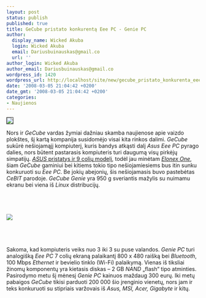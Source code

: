 ```yaml
---
layout: post
status: publish
published: true
title: GeCube pristato konkurentą Eee PC - Genie PC
author:
  display_name: Wicked Akuba
  login: Wicked Akuba
  email: Dariusbuinauskas@gmail.co
  url: ''
author_login: Wicked Akuba
author_email: Dariusbuinauskas@gmail.co
wordpress_id: 1420
wordpress_url: http://localhost/site/new/gecube_pristato_konkurenta_eee_pc___genie_pc/
date: '2008-03-05 21:04:42 +0200'
date_gmt: '2008-03-05 21:04:42 +0200'
categories:
- Naujienos
---
```

<div class="imgright"><img src="http://www.technews.lt/upl/Failai/GeCube_Genie_PC_02.jpg" border="1"></div>
<p>Nors ir <i>GeCube</i> vardas žymiai dažniau skamba naujienose apie vaizdo plokštes, šį kartą kompanija susidomėjo visai kita rinkos dalimi. <i>GeCube</i> sukūrė nešiojamąjį kompiuterį, kuris bandys atkąsti dalį <i>Asus Eee PC</i> pyrago dalies, nors būtent pastarasis kompiuteris turi daugumą visų pirkėjų simpatijų. <a class="ns" href="http://www.technews.lt/index.php?id=Kas&amp;Id=1207"><i>ASUS</i> pristatys ir 9 colių modelį</a>, todėl jau minėtam <a class="ns" href="http://www.technews.lt/index.php?id=Kas&amp;Id=1091"><i>Elonex One</i></a>, šiam <i>GeCube</i> gaminiui bei kitiems tokio tipo nešiojamiesiems bus itin sunku konkuruoti su <i>Eee PC</i>. Be jokių abejonių, šis nešiojamasis buvo pastebėtas <i>CeBIT</i> parodoje. <i>GeCube Genie</i> yra 950 g sveriantis mažylis su nuimamu ekranu bei viena iš <i>Linux</i> distribucijų.<br />
<br><br />
<br><br><img src="http://www.technews.lt/upl/Failai/GeCube_Genie_PC_01.jpg"><br><br />
<br><br />
<br>Sakoma, kad kompiuteris veiks nuo 3 iki 3 su puse valandos. <i>Genie PC</i> turi analogišką <i>Eee PC</i> 7 colių ekraną palaikantį 800 x 480 raišką bei <i>Bluetooth</i>, 100 Mbps <i>Ethernet</i> ir bevielio tinklo (Wi-Fi) palaikymą. Vienas iš tiksliai žinomų komponentų yra kietasis diskas – 2 GB <i>NAND</i> „flash“ tipo atminties. Pasirodymo metu šį mėnesį <i>Genie PC</i> kainuos maždaug 300 eurų. Iki metų pabaigos <i>GeCube</i> tikisi parduoti 200 000 šio įrenginio vienetų, nors jam ir teks konkuruoti su stipriais varžovais iš <i>Asus, MSI, Acer, Gigabyte</i> ir kitų. </p>
